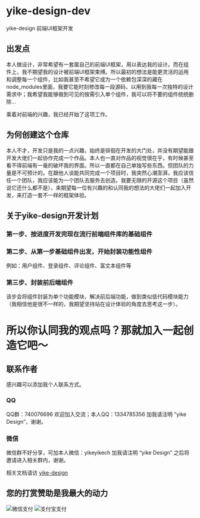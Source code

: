# yike-design-dev
yike-design 前端UI框架开发

## 出发点
本人做设计，非常希望有一套属自己的前端UI框架，用以表达我的设计。而在组件上，我不期望我的设计被前端UI框架束缚。所以最初的想法是能更灵活的运用和调整每一个组件，比如我甚至不希望它成为一个依赖包深深的藏在node_modules里面，我要它能时刻修改每一段源码，以用到我每一次独特的设计需求中；我希望我能够做到可见的按需引入单个组件，我可以将不要的组件统统删除...

乘着对前端的兴趣，我已经开始了这项工作。

## 为何创建这个仓库
本人不才，开发只是我的一点兴趣，始终是徘徊在开发的大门处，并没有期望能跟开发大佬们一起协作完成一个作品。本人也一直对作品的视觉很在乎，有时候甚至看不得前端有一毫的破坏我的界面。所以一直都在自己单独写些东西。但团队的力量是不可预计的。在跟他人谈能共同完成一个项目时，我突然心潮澎湃，我应该信任一个团队，我应该能为一个团队去服务去创造。我要无限的开源这个项目（虽然说它还什么都不是），来期望每一位有兴趣的和认同我的想法的大佬们一起加入开发，来打造一套不一样的框架体验。

## 关于yike-design开发计划
### 第一步、按进度开发完现在流行前端组件库的基础组件
### 第二步、从第一步基础组件出发，开始封装功能性组件
例如：用户组件、登录组件、评论组件、富文本组件等
### 第三步、封装前后端组件
该步会将组件封装为单个功能模块，解决前后端功能，做到类似低代码模块能力（我相信他是很不一样的，我期望坚持站在设计体验的角度去思考这一步）。

# 所以你认同我的观点吗？那就加入一起创造它吧～

## 联系作者
感兴趣可以添加我个人联系方式。
### QQ
QQ群：740076696 欢迎加入交流；本人QQ：1334785356 加我请注明 “yike Design”，谢谢。
### 微信
微信群不好分享，可加本人微信：yikeyikech 加我请注明 “yike Design” 之后将邀请进入相关群内，谢谢。

相关文档请访 [yike-design](https://www.huohuo90.com:3005)


## 您的打赏赞助是我最大的动力

![微信支付](https://www.huohuo90.com:3005/assets/wx-0241666e.png "微信")
![支付宝支付](https://www.huohuo90.com:3005/assets/zfb-cd6ec5c8.png "微信")
